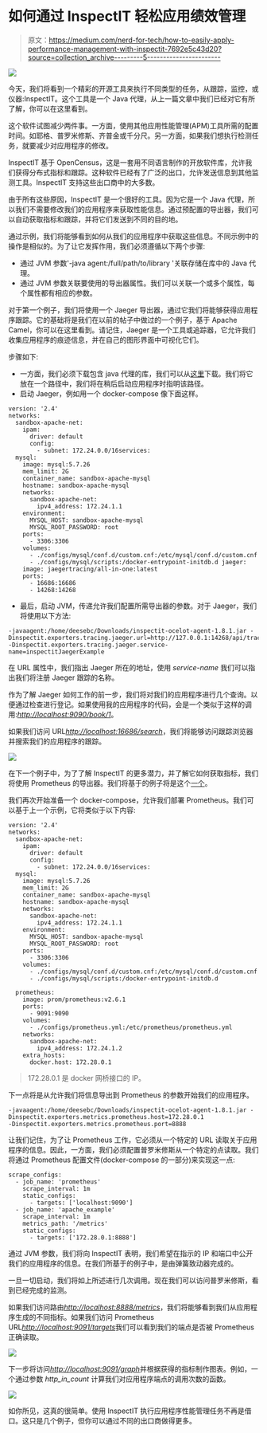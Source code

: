# 如何通过 InspectIT 轻松应用绩效管理

> 原文：<https://medium.com/nerd-for-tech/how-to-easily-apply-performance-management-with-inspectit-7692e5c43d20?source=collection_archive---------5----------------------->

![](img/6c1890ed837a46e4ce52e45bb3e0e399.png)

今天，我们将看到一个精彩的开源工具来执行不同类型的任务，从跟踪，监控，或仪器:InspectIT。这个工具是一个 Java 代理，从上一篇文章中我们已经对它有所了解，你可以在这里看到。

这个软件试图减少两件事。一方面，使用其他应用性能管理(APM)工具所需的配置时间。如耶格、普罗米修斯、齐普金或千分尺。另一方面，如果我们想执行检测任务，就要减少对应用程序的修改。

InspectIT 基于 OpenCensus，这是一套用不同语言制作的开放软件库，允许我们获得分布式指标和跟踪。这种软件已经有了广泛的出口，允许发送信息到其他监测工具。InspectIT 支持这些出口商中的大多数。

由于所有这些原因，InspectIT 是一个很好的工具。因为它是一个 Java 代理，所以我们不需要修改我们的应用程序来获取性能信息。通过预配置的导出器，我们可以自动获取指标和跟踪，并将它们发送到不同的目的地。

通过示例，我们将能够看到如何从我们的应用程序中获取这些信息。不同示例中的操作是相似的。为了让它发挥作用，我们必须遵循以下两个步骤:

*   通过 JVM 参数'-java agent:/full/path/to/library '关联存储在库中的 Java 代理。
*   通过 JVM 参数关联要使用的导出器属性。我们可以关联一个或多个属性，每个属性都有相应的参数。

对于第一个例子，我们将使用一个 Jaeger 导出器，通过它我们将能够获得应用程序跟踪。它的基础将是我们在以前的帖子中做过的一个例子，基于 Apache Camel，你可以在这里看到。请记住，Jaeger 是一个工具或追踪器，它允许我们收集应用程序的痕迹信息，并在自己的图形界面中可视化它们。

步骤如下:

*   一方面，我们必须下载包含 java 代理的库，我们可以从[这里](https://github.com/inspectIT/inspectit-ocelot/releases)下载。我们将它放在一个路径中，我们将在稍后启动应用程序时指明该路径。
*   启动 Jaeger，例如用一个 docker-compose 像下面这样。

```
version: '2.4'
networks:
  sandbox-apache-net:
    ipam:
      driver: default
      config:
        - subnet: 172.24.0.0/16services:
  mysql:
    image: mysql:5.7.26
    mem_limit: 2G
    container_name: sandbox-apache-mysql
    hostname: sandbox-apache-mysql
    networks:
      sandbox-apache-net:
        ipv4_address: 172.24.1.1
    environment:
      MYSQL_HOST: sandbox-apache-mysql
      MYSQL_ROOT_PASSWORD: root
    ports:
      - 3306:3306
    volumes:
      - ./configs/mysql/conf.d/custom.cnf:/etc/mysql/conf.d/custom.cnf
      - ./configs/mysql/scripts:/docker-entrypoint-initdb.d jaeger:
    image: jaegertracing/all-in-one:latest
    ports:
      - 16686:16686
      - 14268:14268
```

*   最后，启动 JVM，传递允许我们配置所需导出器的参数。对于 Jaeger，我们将使用以下方法:

```
-javaagent:/home/deesebc/Downloads/inspectit-ocelot-agent-1.8.1.jar -Dinspectit.exporters.tracing.jaeger.url=http://127.0.0.1:14268/api/traces 
-Dinspectit.exporters.tracing.jaeger.service-name=inspectitJaegerExample
```

在 URL 属性中，我们指出 Jaeger 所在的地址，使用 *service-name* 我们可以指出我们将注册 Jaeger 跟踪的名称。

作为了解 Jaeger 如何工作的前一步，我们将对我们的应用程序进行几个查询。以便通过检查进行登记。如果使用我的应用程序的代码，会是一个类似于这样的调用:[*http://localhost:9090/book/1*](http://localhost:9090/book/1)。

如果我们访问 URL[*http://localhost:16686/search*](http://localhost:16686/search)，我们将能够访问跟踪浏览器并搜索我们的应用程序的跟踪。

![](img/87db5bea994817cfaceb35547b15f74d.png)

在下一个例子中，为了了解 InspectIT 的更多潜力，并了解它如何获取指标，我们将使用 Prometheus 的导出器。我们将基于的例子将是这个[一个](https://danielblancocuadrado.medium.com/apache-camel-create-your-own-metric-with-micrometer-b10d2db09b4f)。

我们再次开始准备一个 docker-compose，允许我们部署 Prometheus。我们可以基于上一个示例，它将类似于以下内容:

```
version: '2.4'
networks:
  sandbox-apache-net:
    ipam:
      driver: default
      config:
        - subnet: 172.24.0.0/16services:
  mysql:
    image: mysql:5.7.26
    mem_limit: 2G
    container_name: sandbox-apache-mysql
    hostname: sandbox-apache-mysql
    networks:
      sandbox-apache-net:
        ipv4_address: 172.24.1.1
    environment:
      MYSQL_HOST: sandbox-apache-mysql
      MYSQL_ROOT_PASSWORD: root
    ports:
      - 3306:3306
    volumes:
      - ./configs/mysql/conf.d/custom.cnf:/etc/mysql/conf.d/custom.cnf
      - ./configs/mysql/scripts:/docker-entrypoint-initdb.d

  prometheus:
    image: prom/prometheus:v2.6.1
    ports:
      - 9091:9090
    volumes:
      - ./configs/prometheus.yml:/etc/prometheus/prometheus.yml
    networks:
      sandbox-apache-net:
        ipv4_address: 172.24.1.2
    extra_hosts:
      docker.host: 172.28.0.1
```

> 172.28.0.1 是 docker 网桥接口的 IP。

下一点将是从允许我们将信息导出到 Prometheus 的参数开始我们的应用程序。

```
-javaagent:/home/deesebc/Downloads/inspectit-ocelot-agent-1.8.1.jar -Dinspectit.exporters.metrics.prometheus.host=172.28.0.1 
-Dinspectit.exporters.metrics.prometheus.port=8888
```

让我们记住，为了让 Prometheus 工作，它必须从一个特定的 URL 读取关于应用程序的信息。因此，一方面，我们必须配置普罗米修斯从一个特定的点读取。我们将通过 Prometheus 配置文件(docker-compose 的一部分)来实现这一点:

```
scrape_configs:
  - job_name: 'prometheus'
    scrape_interval: 1m
    static_configs:
      - targets: ['localhost:9090']
  - job_name: 'apache_example'
    scrape_interval: 1m
    metrics_path: '/metrics'
    static_configs:
      - targets: ['172.28.0.1:8888']
```

通过 JVM 参数，我们将向 InspectIT 表明，我们希望在指示的 IP 和端口中公开我们的应用程序的信息。在我们所基于的例子中，是由弹簧致动器完成的。

一旦一切启动，我们将如上所述进行几次调用。现在我们可以访问普罗米修斯，看到已经完成的监测。

如果我们访问路由[*http://localhost:8888/metrics*](http://localhost:8888/metrics)，我们将能够看到我们从应用程序生成的不同指标。如果我们访问 Prometheus URL[*http://localhost:9091/targets*](http://localhost:9091/targets)我们可以看到我们的端点是否被 Prometheus 正确读取。

![](img/7b15921e8f3e7d4dc3ce224b4b543921.png)

下一步将访问[*http://localhost:9091/graph*](http://localhost:9091/graph)并根据获得的指标制作图表。例如，一个通过参数 *http_in_count* 计算我们对应用程序端点的调用次数的函数。

![](img/e5226a06f9d89a689161481ba39b464e.png)

如你所见，这真的很简单。使用 InspectIT 执行应用程序性能管理任务不再是借口。这只是几个例子，但你可以通过不同的出口商做得更多。